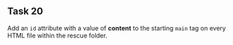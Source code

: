 ## Task 20
Add an `id` attribute with a value of **content** to the starting `main` tag on every HTML file within the rescue folder.